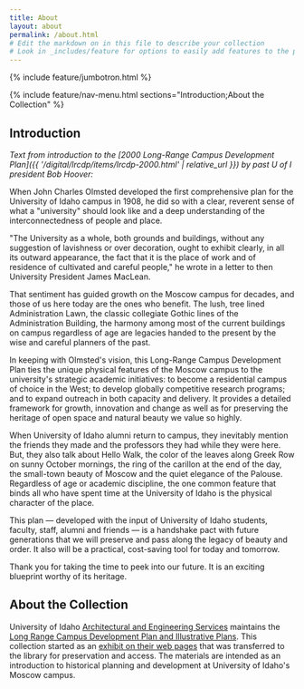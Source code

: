 ```yaml
---
title: About
layout: about
permalink: /about.html
# Edit the markdown on in this file to describe your collection
# Look in _includes/feature for options to easily add features to the page
---
```


{% include feature/jumbotron.html %} 

{% include feature/nav-menu.html sections="Introduction;About the Collection" %}

## Introduction

*Text from introduction to the [2000 Long-Range Campus Development Plan]({{ '/digital/lrcdp/items/lrcdp-2000.html' | relative_url }}) by past U of I president Bob Hoover:*

When John Charles Olmsted developed the first comprehensive plan for the University of Idaho campus in 1908, he did so with a clear, reverent sense of what a "university" should look like and a deep understanding of the interconnectedness of people and place.

"The University as a whole, both grounds and buildings, without any suggestion of lavishness or over decoration, ought to exhibit clearly, in all its outward appearance, the fact that it is the place of work and of residence of cultivated and careful people," he wrote in a letter to then University President James MacLean. 

That sentiment has guided growth on the Moscow campus for decades, and those of us here today are the ones who benefit. The lush, tree lined Administration Lawn, the classic collegiate Gothic lines of the Administration Building, the harmony among most of the current buildings on campus regardless of age are legacies handed to the present by the wise and careful planners of the past.

In keeping with Olmsted's vision, this Long-Range Campus Development Plan ties the unique physical features of the Moscow campus to the university's strategic academic initiatives: to become a residential campus of choice in the West; to develop globally competitive research programs; and to expand outreach in both capacity and delivery. It provides a detailed framework for growth, innovation and change as well as for preserving the heritage of open space and natural beauty we value so highly.

When University of Idaho alumni return to campus, they inevitably mention the friends they made and the professors they had while they were here. But, they also talk about Hello Walk, the color of the leaves along Greek Row on sunny October mornings, the ring of the carillon at the end of the day, the small-town beauty of Moscow and the quiet elegance of the Palouse. Regardless of age or academic discipline, the one common feature that binds all who have spent time at the University of Idaho is the physical character of the place. 

This plan — developed with the input of University of Idaho students, faculty, staff, alumni and friends — is a handshake pact with future generations that we will preserve and pass along the legacy of beauty and order. It also will be a practical, cost-saving tool for today and tomorrow.

Thank you for taking the time to peek into our future. It is an exciting blueprint worthy of its heritage.

## About the Collection

University of Idaho [Architectural and Engineering Services](https://www.uidaho.edu/infrastructure/facilities/aes) maintains the [Long Range Campus Development Plan and Illustrative Plans](https://www.uidaho.edu/infrastructure/facilities/aes/campus-development-plan).
This collection started as an [exhibit on their web pages](https://perma.cc/GXV6-S95P) that was transferred to the library for preservation and access. 
The materials are intended as an introduction to historical planning and development at University of Idaho's Moscow campus.
